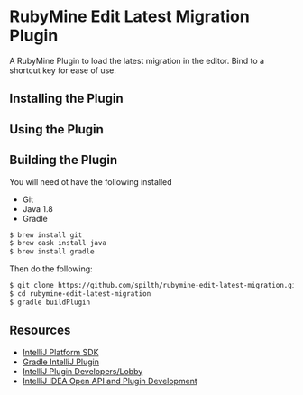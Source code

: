 # RubyMine Edit Latest Migration Plugin

A RubyMine Plugin to load the latest migration in the editor. Bind to a shortcut key for ease of use.

## Installing the Plugin

## Using the Plugin

## Building the Plugin

You will need ot have the following installed

- Git
- Java 1.8
- Gradle

```bash
$ brew install git
$ brew cask install java
$ brew install gradle
```

Then do the following:

```bash
$ git clone https://github.com/spilth/rubymine-edit-latest-migration.git
$ cd rubymine-edit-latest-migration
$ gradle buildPlugin
```

## Resources

- [IntelliJ Platform SDK](http://www.jetbrains.org/intellij/sdk/docs/welcome.html)
- [Gradle IntelliJ Plugin](https://github.com/JetBrains/gradle-intellij-plugin)
- [IntelliJ Plugin Developers/Lobby](https://gitter.im/IntelliJ-Plugin-Developers/Lobby)
- [IntelliJ IDEA Open API and Plugin Development](https://intellij-support.jetbrains.com/hc/en-us/community/topics/200366979-IntelliJ-IDEA-Open-API-and-Plugin-Development)
